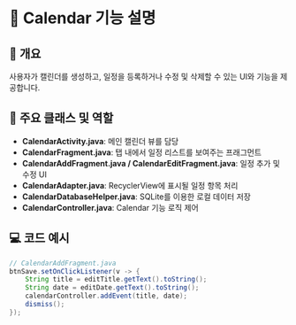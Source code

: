 ﻿# 📅 Calendar 기능 설명

## 📌 개요
사용자가 캘린더를 생성하고, 일정을 등록하거나 수정 및 삭제할 수 있는 UI와 기능을 제공합니다.

## 🧩 주요 클래스 및 역할
- **CalendarActivity.java**: 메인 캘린더 뷰를 담당
- **CalendarFragment.java**: 탭 내에서 일정 리스트를 보여주는 프래그먼트
- **CalendarAddFragment.java / CalendarEditFragment.java**: 일정 추가 및 수정 UI
- **CalendarAdapter.java**: RecyclerView에 표시될 일정 항목 처리
- **CalendarDatabaseHelper.java**: SQLite를 이용한 로컬 데이터 저장
- **CalendarController.java**: Calendar 기능 로직 제어

## 💻 코드 예시
```java
// CalendarAddFragment.java
btnSave.setOnClickListener(v -> {
    String title = editTitle.getText().toString();
    String date = editDate.getText().toString();
    calendarController.addEvent(title, date);
    dismiss();
});
